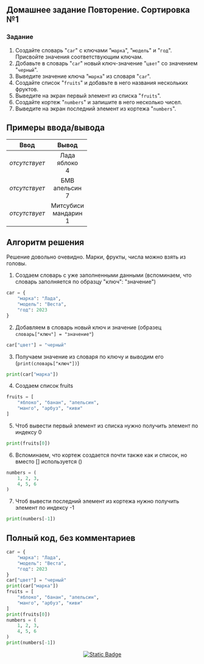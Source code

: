 ## Домашнее задание Повторение. Сортировка №1
  ### Задание
  1. Создайте словарь "`car`" с ключами "`марка`", "`модель`" и "`год`". Присвойте значения соответствующим ключам.
  2. Добавьте в словарь "`car`" новый ключ-значение "`цвет`" со значением "`черный`".
  3. Выведите значение ключа "`марка`" из словаря "`car`".
  4. Создайте список "`fruits`" и добавьте в него названия нескольких фруктов.
  5. Выведите на экран первый элемент из списка "`fruits`".
  6. Создайте кортеж "`numbers`" и запишите в него несколько чисел.
  7. Выведите на экран последний элемент из кортежа "`numbers`".


## Примеры ввода/вывода 
  | Ввод  | Вывод  |
  |:-:|:---------------:|
  | *отсутствует* | Лада<br>яблоко<br>4 |
  | *отсутствует* | БМВ<br>апельсин<br>7 |
  | *отсутствует* | Митсубиси<br>мандарин<br>1 |

## Алгоритм решения
  Решение довольно очевидно. Марки, фрукты, числа можно взять из головы.
  1. Создаем словарь с уже заполненными данными (вспоминаем, что словарь заполняется по образцу "ключ": "значение")
  ```py
  car = {
      "марка": "Лада", 
      "модель": "Веста", 
      "год": 2023
  }
  ```
  2. Добавляем в словарь новый ключ и значение (образец ```словарь["ключ"] = "значение"```)
  ```py
  car["цвет"] = "черный"
  ```
  3. Получаем значение из словаря по ключу и выводим его (```print(словарь["ключ"])```)
  ```py
  print(car["марка"])
  ```
  4. Создаем список fruits
  ```py
  fruits = [
      "яблоко", "банан", "апельсин",
      "манго", "арбуз", "киви"
  ]
  ```
  5. Чтоб вывести первый элемент из списка нужно получить элемент по индексу 0
  ```py
  print(fruits[0])
  ```
  6. Вспоминаем, что кортеж создается почти также как и список, но вместо [] используется ()
  ```py
  numbers = (
      1, 2, 3,
      4, 5, 6
  )
  ```
  7. Чтоб вывести последний элемент из кортежа нужно получить элемент по индексу -1
  ```py
  print(numbers[-1])
  ```
## Полный код, без комментариев
```py
car = {
    "марка": "Лада", 
    "модель": "Веста", 
    "год": 2023
}
car["цвет"] = "черный"
print(car["марка"])
fruits = [
    "яблоко", "банан", "апельсин",
    "манго", "арбуз", "киви"
]
print(fruits[0])
numbers = (
    1, 2, 3,
    4, 5, 6
)
print(numbers[-1])
```
<p align="center">
  <a href="../2. 2D lists/readme.md">
    <img alt="Static Badge" src="https://img.shields.io/badge/%D0%A1%D0%BB%D0%B5%D0%B4%D1%83%D1%8E%D1%89%D0%B5%D0%B5-%D0%97%D0%B0%D0%B4%D0%B0%D0%BD%D0%B8%D0%B5-e22445?style=for-the-badge&logo=accenture&logoColor=e22445">
  </a>
</p>
